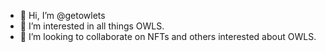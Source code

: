 - 👋 Hi, I’m @getowlets
- 👀 I’m interested in all things OWLS.
- 💞️ I’m looking to collaborate on NFTs and others interested about OWLS.

<!---
getowlets/getowlets is a ✨ special ✨ repository because its `README.md` (this file) appears on your GitHub profile.
You can click the Preview link to take a look at your changes.
--->

